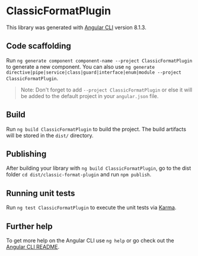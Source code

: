 # ClassicFormatPlugin

This library was generated with [Angular CLI](https://github.com/angular/angular-cli) version 8.1.3.

## Code scaffolding

Run `ng generate component component-name --project ClassicFormatPlugin` to generate a new component. You can also use `ng generate directive|pipe|service|class|guard|interface|enum|module --project ClassicFormatPlugin`.
> Note: Don't forget to add `--project ClassicFormatPlugin` or else it will be added to the default project in your `angular.json` file. 

## Build

Run `ng build ClassicFormatPlugin` to build the project. The build artifacts will be stored in the `dist/` directory.

## Publishing

After building your library with `ng build ClassicFormatPlugin`, go to the dist folder `cd dist/classic-format-plugin` and run `npm publish`.

## Running unit tests

Run `ng test ClassicFormatPlugin` to execute the unit tests via [Karma](https://karma-runner.github.io).

## Further help

To get more help on the Angular CLI use `ng help` or go check out the [Angular CLI README](https://github.com/angular/angular-cli/blob/master/README.md).
